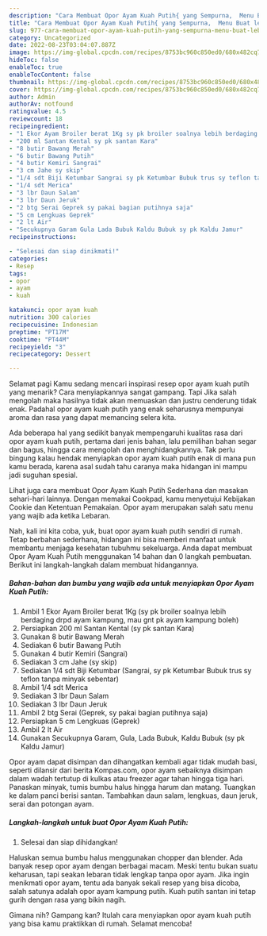 ```yaml
---
description: "Cara Membuat Opor Ayam Kuah Putih{ yang Sempurna,  Menu Buat lebaran"
title: "Cara Membuat Opor Ayam Kuah Putih{ yang Sempurna,  Menu Buat lebaran"
slug: 977-cara-membuat-opor-ayam-kuah-putih-yang-sempurna-menu-buat-lebaran
category: Uncategorized
date: 2022-08-23T03:04:07.887Z
image: https://img-global.cpcdn.com/recipes/8753bc960c850ed0/680x482cq70/opor-ayam-kuah-putih-foto-resep-utama.jpg
hideToc: false
enableToc: true
enableTocContent: false
thumbnail: https://img-global.cpcdn.com/recipes/8753bc960c850ed0/680x482cq70/opor-ayam-kuah-putih-foto-resep-utama.jpg
cover: https://img-global.cpcdn.com/recipes/8753bc960c850ed0/680x482cq70/opor-ayam-kuah-putih-foto-resep-utama.jpg
author: Admin
authorAv: notfound
ratingvalue: 4.5
reviewcount: 18
recipeingredient:
- "1 Ekor Ayam Broiler berat 1Kg sy pk broiler soalnya lebih berdaging drpd ayam kampung mau gnt pk ayam kampung boleh"
- "200 ml Santan Kental sy pk santan Kara"
- "8 butir Bawang Merah"
- "6 butir Bawang Putih"
- "4 butir Kemiri Sangrai"
- "3 cm Jahe sy skip"
- "1/4 sdt Biji Ketumbar Sangrai sy pk Ketumbar Bubuk trus sy teflon tanpa minyak sebentar"
- "1/4 sdt Merica"
- "3 lbr Daun Salam"
- "3 lbr Daun Jeruk"
- "2 btg Serai Geprek sy pakai bagian putihnya saja"
- "5 cm Lengkuas Geprek"
- "2 lt Air"
- "Secukupnya Garam Gula Lada Bubuk Kaldu Bubuk sy pk Kaldu Jamur"
recipeinstructions:

- "Selesai dan siap dinikmati!"
categories:
- Resep
tags:
- opor
- ayam
- kuah

katakunci: opor ayam kuah 
nutrition: 300 calories
recipecuisine: Indonesian
preptime: "PT17M"
cooktime: "PT44M"
recipeyield: "3"
recipecategory: Dessert

---
```



Selamat pagi Kamu sedang mencari inspirasi resep opor ayam kuah putih yang menarik? Cara menyiapkannya sangat gampang. Tapi Jika salah mengolah maka hasilnya tidak akan memuaskan dan justru cenderung tidak enak. Padahal opor ayam kuah putih yang enak seharusnya mempunyai aroma dan rasa yang dapat memancing selera kita.


Ada beberapa hal yang sedikit banyak mempengaruhi kualitas rasa dari opor ayam kuah putih, pertama dari jenis bahan, lalu pemilihan bahan segar dan bagus, hingga cara mengolah dan menghidangkannya. Tak perlu bingung kalau hendak menyiapkan opor ayam kuah putih enak di mana pun kamu berada, karena asal sudah tahu caranya maka hidangan ini mampu jadi suguhan spesial.

Lihat juga cara membuat Opor Ayam Kuah Putih Sederhana dan masakan sehari-hari lainnya. Dengan memakai Cookpad, kamu menyetujui Kebijakan Cookie dan Ketentuan Pemakaian. Opor ayam merupakan salah satu menu yang wajib ada ketika Lebaran.


Nah, kali ini kita coba, yuk, buat opor ayam kuah putih sendiri di rumah. Tetap berbahan sederhana, hidangan ini bisa memberi manfaat untuk membantu menjaga kesehatan tubuhmu sekeluarga. Anda dapat membuat Opor Ayam Kuah Putih menggunakan 14 bahan dan 0 langkah pembuatan. Berikut ini langkah-langkah dalam membuat hidangannya.

<!--inarticleads1-->

##### Bahan-bahan dan bumbu yang wajib ada untuk menyiapkan Opor Ayam Kuah Putih:

1. Ambil 1 Ekor Ayam Broiler berat 1Kg (sy pk broiler soalnya lebih berdaging drpd ayam kampung, mau gnt pk ayam kampung boleh)
1. Persiapkan 200 ml Santan Kental (sy pk santan Kara)
1. Gunakan 8 butir Bawang Merah
1. Sediakan 6 butir Bawang Putih
1. Gunakan 4 butir Kemiri (Sangrai)
1. Sediakan 3 cm Jahe (sy skip)
1. Sediakan 1/4 sdt Biji Ketumbar (Sangrai, sy pk Ketumbar Bubuk trus sy teflon tanpa minyak sebentar)
1. Ambil 1/4 sdt Merica
1. Sediakan 3 lbr Daun Salam
1. Sediakan 3 lbr Daun Jeruk
1. Ambil 2 btg Serai (Geprek, sy pakai bagian putihnya saja)
1. Persiapkan 5 cm Lengkuas (Geprek)
1. Ambil 2 lt Air
1. Gunakan Secukupnya Garam, Gula, Lada Bubuk, Kaldu Bubuk (sy pk Kaldu Jamur)


Opor ayam dapat disimpan dan dihangatkan kembali agar tidak mudah basi, seperti dilansir dari berita Kompas.com, opor ayam sebaiknya disimpan dalam wadah tertutup di kulkas atau freezer agar tahan hingga tiga hari. Panaskan minyak, tumis bumbu halus hingga harum dan matang. Tuangkan ke dalam panci berisi santan. Tambahkan daun salam, lengkuas, daun jeruk, serai dan potongan ayam. 

<!--inarticleads2-->

##### Langkah-langkah untuk buat Opor Ayam Kuah Putih:


1. Selesai dan siap dihidangkan!

Haluskan semua bumbu halus menggunakan chopper dan blender. Ada banyak resep opor ayam dengan berbagai macam. Meski tentu bukan suatu keharusan, tapi seakan lebaran tidak lengkap tanpa opor ayam. Jika ingin menikmati opor ayam, tentu ada banyak sekali resep yang bisa dicoba, salah satunya adalah opor ayam kampung putih. Kuah putih santan ini tetap gurih dengan rasa yang bikin nagih. 

Gimana nih? Gampang kan? Itulah cara menyiapkan opor ayam kuah putih yang bisa kamu praktikkan di rumah. Selamat mencoba!
